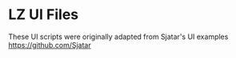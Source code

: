 # LZ UI Files
These UI scripts were originally adapted from Sjatar's UI examples https://github.com/Sjatar
